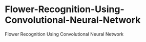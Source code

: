 # Flower-Recognition-Using-Convolutional-Neural-Network
Flower Recognition Using Convolutional Neural Network
